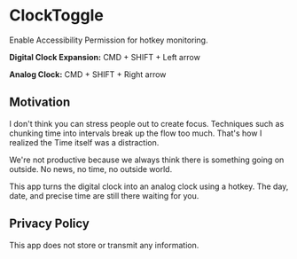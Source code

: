 # ClockToggle

Enable Accessibility Permission for hotkey monitoring.

**Digital Clock Expansion:**
CMD + SHIFT + Left arrow

**Analog Clock:**
CMD + SHIFT + Right arrow

## Motivation

I don't think you can stress people out to create focus. Techniques such as chunking time into intervals break up the flow too much. That's how I realized the Time itself was a distraction.

We're not productive because we always think there is something going on outside. No news, no time, no outside world.

This app turns the digital clock into an analog clock using a hotkey. The day, date, and precise time are still there waiting for you.

## Privacy Policy

This app does not store or transmit any information.
